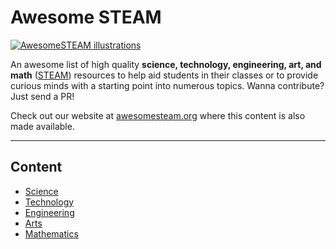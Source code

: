# Awesome STEAM

[![AwesomeSTEAM illustrations](https://user-images.githubusercontent.com/30447336/200147061-5f2b8f0a-de03-453e-8d98-aa3ebbbcfb88.png)](https://awesomesteam.org/about/)

An awesome list of high quality __science, technology, engineering, art, and math__ ([STEAM](https://en.wikipedia.org/wiki/STEAM_fields)) resources to help aid students in their classes or to provide curious minds with a starting point into numerous topics. Wanna contribute? Just send a PR!

Check out our website at [awesomesteam.org](https://awesomesteam.org) where this content is also made available.

---

## Content

- [Science](https://github.com/RahulBirCodes/awesome-steam/blob/main/content/science/index.md)
- [Technology](https://github.com/RahulBirCodes/awesome-steam/blob/main/content/technology/index.md)
- [Engineering](https://github.com/RahulBirCodes/awesome-steam/blob/main/content/engineering/index.md)
- [Arts](https://github.com/RahulBirCodes/awesome-steam/blob/main/content/arts/index.md)
- [Mathematics](https://github.com/RahulBirCodes/awesome-steam/blob/main/content/mathematics/index.md)
